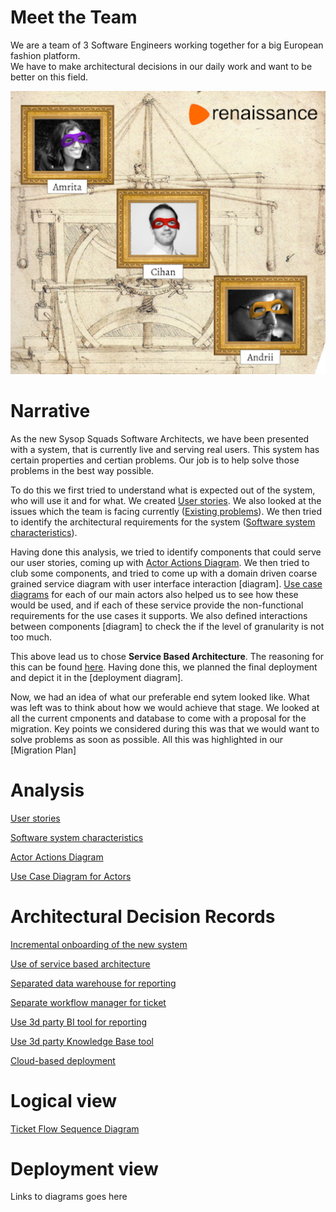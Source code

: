 # Meet the Team

We are a team of 3 Software Engineers working together for a big European fashion platform.  
We have to make architectural decisions in our daily work and want to be better on this field.

![team](./assets/r_team.png?v=4)

# Narrative
As the new Sysop Squads Software Architects, we have been presented with a system, that is currently live and serving real users. This system has certain properties and certian problems. Our job is to help solve those problems in the best way possible.

To do this we first tried to understand what is expected out of the system, who will use it and for what. We created [User stories](docs/user_stories.md). 
We also looked at the issues which the team is facing currently ([Existing problems](./docs/problems.md)). We then tried to identify the architectural requirements for the system ([Software system characteristics](docs/system_characteristics.md)).

Having done this analysis, we tried to identify components that could serve our user stories, coming up with [Actor Actions Diagram](diagrams/1_actor_action.md).
We then tried to club some components, and tried to come up with a domain driven coarse grained service diagram with user interface interaction [diagram]. [Use case diagrams](diagrams/3_use_case_diagram.md) for each of our main actors also helped us to see how these would be used, and if each of these service provide the non-functional requirements for the use cases it supports. We also defined interactions between components [diagram] to check the if the level of granularity is not too much. 

This above lead us to chose **Service Based Architecture**. The reasoning for this can be found [here](adr/2021_04_30_1_service_oriented_architecture.md).
Having done this, we planned the final deployment and depict it in the [deployment diagram].

Now, we had an idea of what our preferable end sytem looked like. What was left was to think about how we would achieve that stage. We looked at all the current cmponents and database to come with a proposal for the migration. Key points we considered during this was that we would want to solve problems as soon as possible. All this was highlighted in our [Migration Plan]

# Analysis

[User stories](docs/user_stories.md)

[Software system characteristics](docs/system_characteristics.md)

[Actor Actions Diagram](diagrams/1_actor_action.md)

[Use Case Diagram for Actors](diagrams/3_use_case_diagram.md)

# Architectural Decision Records

[Incremental onboarding of the new system](adr/2021_04_26_1_incremental_onboarding.md)

[Use of service based architecture](adr/2021_04_30_1_service_oriented_architecture.md) 

[Separated data warehouse for reporting](adr/2021_04_27_1_separated_warehouse.md)

[Separate workflow manager for ticket](adr/2021_04_30_2_ticket_workflow_manager.md)

[Use 3d party BI tool for reporting](adr/2021_04_27_2__bi_tool.md)

[Use 3d party Knowledge Base tool](adr/2021_04_28_1_kb_tool.md)

[Cloud-based deployment](adr/2021_05_01_cloud_provider.md)

# Logical view

[Ticket Flow Sequence Diagram](diagrams/15_ticket_flow_sequence.md)

# Deployment view

Links to diagrams goes here
